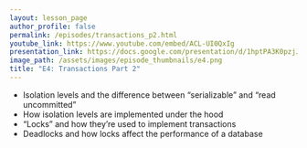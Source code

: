```yaml
---
layout: lesson_page
author_profile: false
permalink: /episodes/transactions_p2.html
youtube_link: https://www.youtube.com/embed/ACL-UI0QxIg
presentation_link: https://docs.google.com/presentation/d/1hptPA3K0pzjJuTaomtvAW4UjOJRraVq64ccuPpHrRds
image_path: /assets/images/episode_thumbnails/e4.png
title: "E4: Transactions Part 2"
---
```


* Isolation levels and the difference between “serializable” and “read uncommitted”
* How isolation levels are implemented under the hood
* “Locks” and how they’re used to implement transactions
* Deadlocks and how locks affect the performance of a database
